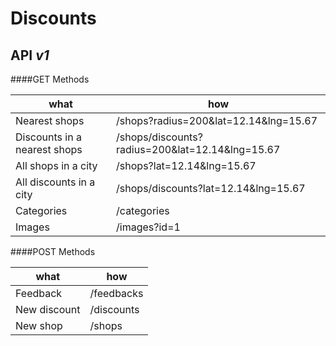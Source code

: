 # Discounts

API *v1*
-------------

####GET Methods               

|what                         | how                                             |
|-----------------------------|-------------------------------------------------|
|Nearest shops                | /shops?radius=200&lat=12.14&lng=15.67           |
|Discounts in a nearest shops | /shops/discounts?radius=200&lat=12.14&lng=15.67 | 
|All shops in a city          | /shops?lat=12.14&lng=15.67                      | 
|All discounts in a city      | /shops/discounts?lat=12.14&lng=15.67            | 
|Categories                   | /categories                                     | 
|Images                       | /images?id=1                                    | 

####POST Methods     

|what                         | how                                             | 
|-----------------------------|-------------------------------------------------|
|Feedback                     | /feedbacks                                      |
|New discount                 | /discounts                                      |    
|New shop                     | /shops                                          | 





